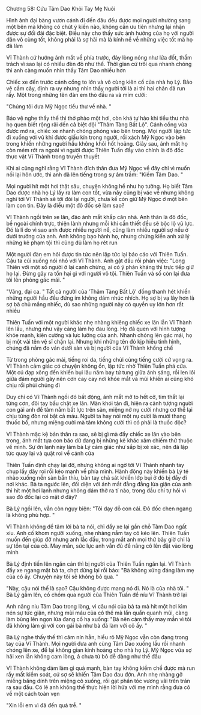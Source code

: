 




Chương 58: Cứu Tâm Dao Khỏi Tay Mẹ Nuôi

Hình ảnh đại bàng vươn cánh đi đến đâu đều được mọi người nhường sang một bên mà không có chút ý kiến nào, không cần ưu tiên nhưng lại nhận được sự đối đãi đặc biệt. Điều này cho thấy sức ảnh hưởng của họ với người dân vô cùng tốt, không phải là sợ hãi mà là kính nể về những việc tốt mà họ đã làm

Vĩ Thành cứ hướng ánh mắt về phía trước, đáy lòng nóng như lửa đốt, thầm trách vì sao lại có nhiều đèn đỏ như thế. Thời gian cứ trôi qua nhanh chóng thì anh càng muốn nhìn thấy Tâm Dao nhiều hơn

Chiếc xe đến trước cánh cổng to lớn và vô cùng kiên cố của nhà họ Lý. Bảo vệ cầm cây, định ra uy nhưng nhìn thấy người tới là ai thì hai chân đã run rẩy. Một trong những tên đàn em thò đầu ra và mỉm cười:

"Chúng tôi đưa Mỹ Ngọc tiểu thư về nhà. "

Bảo vệ nghe thấy thế thì thở phào một hơi, còn khá tự hào khi tiểu thư nhà họ quen biết rộng rãi đến cả biệt đội "Thâm Tàng Bất Lộ". Cánh cổng vừa được mở ra, chiếc xe nhanh chóng phóng vào bên trong. Mọi người lập tức đi xuống với vũ khí được giấu kín trong người, rồi xách Mỹ Ngọc vào bên trong khiến những người hầu không khỏi hốt hoảng. Giây sau, ánh mắt họ còn mém rớt ra ngoài vì người được Thiên Tuấn đẩy vào chính là đô đốc thực vật Vĩ Thành trong truyền thuyết

Khi ai cũng nghĩ rằng Vĩ Thành đích thân đưa Mỹ Ngọc về đây chỉ vì muốn nối lại hôn ước, thì anh đã lên tiếng trong sự âm trầm: "Kiếm Tâm Dao. "

Mọi người hít một hơi thật sâu, chuyện không hề như họ tưởng. Họ biết Tâm Dao được nhà họ Lý lấy ra làm con tốt, vừa nãy cũng bị vác về nhưng không nghĩ tới Vĩ Thành sẽ tới đòi lại người, chưa kể còn giữ Mỹ Ngọc ở một bên làm con tin. Đây là điều một đô đốc sẽ làm sao?

Vĩ Thành ngồi trên xe lăn, đảo ánh mắt khắp căn nhà. Anh thân là đô đốc, bề ngoài chính trực, thiện lành nhưng mỗi khi cần thiết đều sẽ bộc lộ vũ lực. Đó là lí do vì sao anh được nhiều người nể, cũng làm nhiều người sợ nếu ở dưới trướng của anh. Anh không bạo hành họ, nhưng chứng kiến anh xử lý những kẻ phạm tội thì cũng đủ làm họ rét run

Một người đàn em hỏi được tin tức nên lập tức lại báo cáo với Thiên Tuấn. Cậu ta cúi xuống nói nhỏ với Vĩ Thành. Anh gật đầu rồi phân việc: "Long Thiên với một số người ở lại canh chừng, ai có ý phản kháng thì trực tiếp giữ họ lại. Đừng gây ra tổn hại gì với người vô tội. Thiên Tuấn và số còn lại đưa tôi lên phòng gác mái. "

"Vâng, đại ca. " Tất cả người của 'Thâm Tàng Bất Lộ' đồng thanh hét khiến những người hầu đều đứng im không dám nhúc nhích. Họ sợ bị vạ lây hơn là sợ bà chủ mắng nhiếc, dù sao những người này có quyền uy lớn hơn rất nhiều

Thiên Tuấn với một người khác nhẹ nhàng khiêng chiếc xe lăn lẫn Vĩ Thành lên lầu, nhưng như vậy càng làm họ đau lòng. Họ đã quen với hình tượng khỏe mạnh, kiên cường và lực lưỡng của anh. Nhanh chóng lên gác mái, họ bị một vài tên vệ sĩ chặn lại. Nhưng khi những tên đó kịp hiểu tình hình, chúng đã nằm đo ván dưới sàn và bị người của Vĩ Thành khống chế

Từ trong phòng gác mái, tiếng roi da, tiếng chửi cùng tiếng cười cứ vọng ra. Vĩ Thành cảm giác có chuyện không ổn, lập tức nhờ Thiên Tuấn phá cửa. Một cú đạp xông đến khiến bụi lâu năm bay tứ tung giữa ánh sáng, rồi len lỏi giữa đám người gây nên cơn cay cay nơi khóe mắt và mũi khiến ai cũng khó chịu rồi phủi chúng đi


Duy chỉ có Vĩ Thành ngồi đó bất động, ánh mắt mở to hết cỡ, tim thắt lại từng cơn, đôi tay bấu chặt xe lăn. Màn khói tản đi, hiện ra cảnh tượng người con gái anh để tâm nằm bất lực trên sàn, miệng nở nụ cười nhưng cơ thể lại chịu từng đòn roi bật cả máu. Người ta hay nói một nụ cười là mười thang thuốc bổ, nhưng miệng cười mà tâm không cười thì có phải là thuốc độc?


Vĩ Thành mặc kệ bản thân ra sao, sẽ bị gì mà đẩy chiếc xe lăn vào bên trong, ánh mắt tựa con báo dữ đang bị những kẻ khác xâm chiếm thứ thuộc về mình. Sự ớn lạnh này làm bà Lý cảm giác như sắp bị xé xác, nên đã lập tức quay lại và quật roi về cánh cửa

Thiên Tuấn định chạy lại đỡ, nhưng không ai ngờ tới Vĩ Thành nhanh tay chụp lấy dây roi rồi kéo mạnh về phía mình. Hành động này khiến bà Lý té nhào xuống nền sàn bẩn thỉu, bàn tay chà sát khiến lớp bụi ở đó bị đẩy đi nơi khác. Bà ta ngước lên, đối diện với ánh mắt đằng đằng lửa giận của anh thì hít một hơi lạnh nhưng không dám thở ra tí nào, trong đầu chỉ tự hỏi vì sao đô đốc lại có mặt ở đây?

Bà Lý ngồi lên, vẫn còn ngụy biện: "Tôi dạy dỗ con cái. Đô đốc chen ngang là không phù hợp. "

Vĩ Thành không để tâm lời bà ta nói, chỉ đẩy xe lại gần chỗ Tâm Dao ngất xỉu. Anh cố khom người xuống, nhẹ nhàng nắm tay cô kéo lên. Thiên Tuấn muốn đến giúp đỡ nhưng anh lắc đầu, trong mắt anh mọi thứ bây giờ chỉ là sự tồn tại của cô. May mắn, sức lực anh vẫn đủ để nâng cô lên đặt vào lòng mình

Bà Lý định tiến lên ngăn cản thì bị người của Thiên Tuấn ngăn lại. Vĩ Thành đẩy xe ngang mặt bà ta, chợt dừng lại rồi bảo: "Bà không xứng đáng làm mẹ của cô ấy. Chuyện này tôi sẽ không bỏ qua. "

"Này, cậu nói thế là sao? Cậu không được mang nó đi. Nó là của nhà tôi. " Bà Lý gầm lên, cố chồm qua người của Thiên Tuấn để níu Vĩ Thành trở lại

Anh nâng niu Tâm Dao trong lòng, vì câu nói của bà ta mà hít một hơi kìm nén sự tức giận, nhưng mùi máu của cô thế mà lẩn quẩn quanh mũi, càng làm bùng lên ngọn lửa đang cố hạ xuống: "Bà nên cảm thấy may mắn vì tôi đã không làm gì với con gái bà như bà đã làm với cô ấy. "

Bà Lý nghe thấy thế thì câm nín hẳn, hiểu rõ Mỹ Ngọc vẫn còn đang trong tay của Vĩ Thành. Mọi người đưa anh cùng Tâm Dao xuống lầu rồi nhanh chóng lên xe, để lại không gian kinh hoàng cho nhà họ Lý. Mỹ Ngọc vừa sợ hãi xen lẫn không cam lòng, ả chưa từ bỏ dễ dàng như thế đâu

Vĩ Thành không dám làm gì quá mạnh, bàn tay không kiềm chế được mà run rẩy mất kiểm soát, cứ sợ sẽ khiến Tâm Dao đau đớn. Anh nhẹ nhàng gỡ miếng băng dính trên miệng cô xuống, rồi gạt phần tóc vương vãi trên trán ra sau đầu. Có lẽ anh không thể thực hiện lời hứa với mẹ mình rằng đưa cô về một cách toàn vẹn

"Xin lỗi em vì đã đến quá trễ. "




